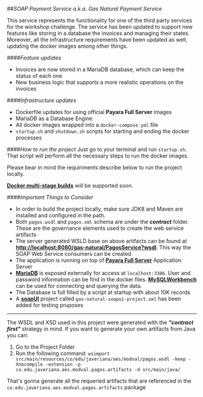 ##_SOAP Payment Service a.k.a. Gas Natural Payment Service_

This service represents the functionality for one of the third party services for the workshop challenge.
The service has been updated to support new features like storing in a database the invoices and managing their states.
Moreover, all the infrastructure requirements have been updated as well, updating the docker images among other things.

####_Feature updates_
- Invoices are now stored in a MariaDB database, which can keep the status of each one
- New business logic that supports a more realistic operations on the invoices  

####_Infrastructure updates_
- Dockerfile updates for using official **Payara Full Server** images
- MariaDB as a Database Engine
- All docker images wrapped into a `docker-compose.yml` file
- `startup.sh` and `shutdown.sh` scripts for starting and ending the docker processes

####_How to run the project_
Just go to your terminal and run `startup.sh`. That script will perform all the necessary steps to run the docker images.

Please bear in mind the requiriments describe below to run the project locally.

[**Docker multi-stage builds**](https://docs.docker.com/develop/develop-images/multistage-build/) will be supported soon.
 
  

####_Important Things to Consider_
- In order to build the project locally, make sure JDK8 and Maven are installed and configured in the path.
- Both `pagos.wsdl` and `pagos.xml` schema are under the **_contract_** folder. These are the governance elements used to create the web service artifacts  
- The server generated WSLD base on above artifacts can be found at [**http://localhost:8080/gas-natural/PagosService?wsdl**](http://localhost:8080/gas-natural/PagosService?wsdl). This way the SOAP Web Service consumers can be created
- The application is running on top of [**Payara Full Server**](https://www.payara.fish/) Application Server  
- [**MariaDB**](https://mariadb.org/) is exposed externally for access at `localhost:3306`. User and password information can be find in the docker files. [**MySQLWorkbench**](https://www.mysql.com/products/workbench/) can be used for connecting and querying the data.
- The Database is full filled by a script at startup with about 10K records
- A [**soapUI**](https://www.soapui.org/downloads/soapui.html) project called `gas-natural-soapui-project.xml` has been added for testing pruposes  

-----
The WSDL and XSD used in this project were generated with the **_"contract first"_** strategy in mind. If you want to generate your own artifacts from Java you can:

1. Go to the Project Folder
2. Run the following command: `wsimport src/main/resources/co/edu/javeriana/aes/modval/pagos.wsdl -keep -Xnocompile -extension -p co.edu.javeriana.aes.modval.pagos.artifacts -d src/main/java/`

That's gonna generate all the requeried artifacts that are referenced in the `co.edu.javeriana.aes.modval.pagos.artifacts` package